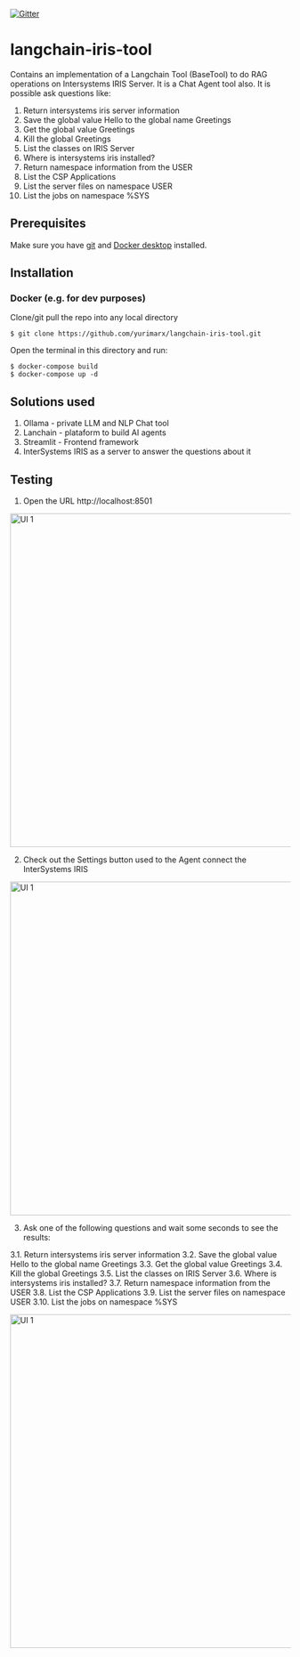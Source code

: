  [![Gitter](https://img.shields.io/badge/Available%20on-Intersystems%20Open%20Exchange-00b2a9.svg)](https://openexchange.intersystems.com/package/langchain-iris-tool)
 
# langchain-iris-tool
Contains an implementation of a Langchain Tool (BaseTool) to do RAG operations on Intersystems IRIS Server. 
It is a Chat Agent tool also. It is possible ask questions like:

1. Return intersystems iris server information
2. Save the global value Hello to the global name Greetings
3. Get the global value Greetings
4. Kill the global Greetings
5. List the classes on IRIS Server
6. Where is intersystems iris installed?
7. Return namespace information from the USER
8. List the CSP Applications
9. List the server files on namespace USER
10. List the jobs on namespace %SYS

## Prerequisites
Make sure you have [git](https://git-scm.com/book/en/v2/Getting-Started-Installing-Git) and [Docker desktop](https://www.docker.com/products/docker-desktop) installed.

## Installation

### Docker (e.g. for dev purposes)

Clone/git pull the repo into any local directory

```
$ git clone https://github.com/yurimarx/langchain-iris-tool.git
```

Open the terminal in this directory and run:

```
$ docker-compose build
$ docker-compose up -d
```

## Solutions used

1. Ollama - private LLM and NLP Chat tool
2. Lanchain - plataform to build AI agents
3. Streamlit - Frontend framework
4. InterSystems IRIS as a server to answer the questions about it

## Testing

1. Open the URL http://localhost:8501
<img width="600" alt="UI 1" src="https://github.com/yurimarx/langchain-iris-tool/blob/defa15664fe741933f98e4bddb572549097d2793/images/ui-1.png">

2. Check out the Settings button used to the Agent connect the InterSystems IRIS
<img width="600" alt="UI 1" src="https://github.com/yurimarx/langchain-iris-tool/blob/3fc992075ebe0fcd30741014be7187f57321a4c0/images/ui-2.png">

3. Ask one of the following questions and wait some seconds to see the results:

3.1. Return intersystems iris server information
3.2. Save the global value Hello to the global name Greetings
3.3. Get the global value Greetings
3.4. Kill the global Greetings
3.5. List the classes on IRIS Server
3.6. Where is intersystems iris installed?
3.7. Return namespace information from the USER
3.8. List the CSP Applications
3.9. List the server files on namespace USER
3.10. List the jobs on namespace %SYS

<img width="600" alt="UI 1" src="https://github.com/yurimarx/langchain-iris-tool/blob/3fc992075ebe0fcd30741014be7187f57321a4c0/images/ui-3.png">